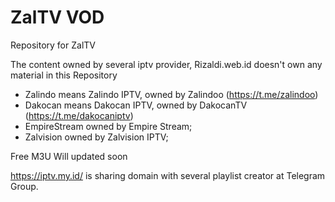 # ZalTV VOD
Repository for ZalTV

The content owned by several iptv provider, Rizaldi.web.id doesn't own any material in this Repository
- Zalindo means Zalindo IPTV, owned by Zalindoo (https://t.me/zalindoo)
- Dakocan means Dakocan IPTV, owned by DakocanTV (https://t.me/dakocaniptv)
- EmpireStream owned by Empire Stream;
- Zalvision owned by Zalvision IPTV;

Free M3U Will updated soon

https://iptv.my.id/ is sharing domain with several playlist creator at Telegram Group.
